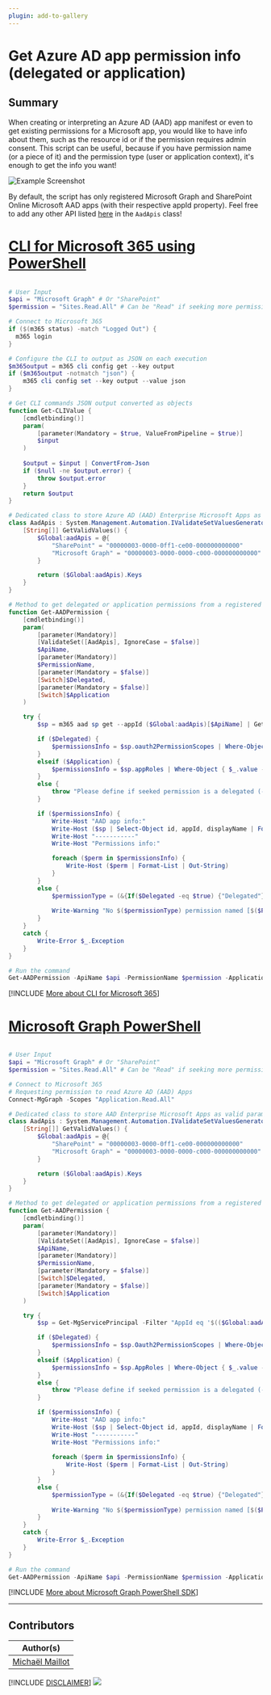 ```yaml
---
plugin: add-to-gallery
---
```


# Get Azure AD app permission info (delegated or application)

## Summary

When creating or interpreting an Azure AD (AAD) app manifest or even to get existing permissions for a Microsoft app, you would like to have info about them, such as the resource id or if the permission requires admin consent. This script can be useful, because if you have permission name (or a piece of it) and the permission type (user or application context), it's enough to get the info you want!

![Example Screenshot](assets/example.png)

By default, the script has only registered Microsoft Graph and SharePoint Online Microsoft AAD apps (with their respective appId property). Feel free to add any other API listed [here](https://docs.microsoft.com/en-us/troubleshoot/azure/active-directory/verify-first-party-apps-sign-in#application-ids-for-commonly-used-microsoft-applications) in the `AadApis` class!


# [CLI for Microsoft 365 using PowerShell](#tab/cli-m365-ps)

```powershell

# User Input
$api = "Microsoft Graph" # Or "SharePoint"
$permission = "Sites.Read.All" # Can be "Read" if seeking more permissions

# Connect to Microsoft 365
if ($(m365 status) -match "Logged Out") {
  m365 login
}

# Configure the CLI to output as JSON on each execution
$m365output = m365 cli config get --key output
if ($m365output -notmatch "json") {
    m365 cli config set --key output --value json
}

# Get CLI commands JSON output converted as objects
function Get-CLIValue {
    [cmdletbinding()]
    param(
        [parameter(Mandatory = $true, ValueFromPipeline = $true)]
        $input
    )
    
    $output = $input | ConvertFrom-Json
    if ($null -ne $output.error) {
        throw $output.error
    }
    return $output
}

# Dedicated class to store Azure AD (AAD) Enterprise Microsoft Apps as valid param inputs 
class AadApis : System.Management.Automation.IValidateSetValuesGenerator {
    [String[]] GetValidValues() {
        $Global:aadApis = @{
            "SharePoint" = "00000003-0000-0ff1-ce00-000000000000"
            "Microsoft Graph" = "00000003-0000-0000-c000-000000000000"
        }

        return ($Global:aadApis).Keys
    }
}

# Method to get delegated or application permissions from a registered AAD MS App, based on name
function Get-AADPermission {
    [cmdletbinding()]
    param(
        [parameter(Mandatory)]
        [ValidateSet([AadApis], IgnoreCase = $false)]
        $ApiName,
        [parameter(Mandatory)]
        $PermissionName,
        [parameter(Mandatory = $false)]
        [Switch]$Delegated,
        [parameter(Mandatory = $false)]
        [Switch]$Application
    )

    try {
        $sp = m365 aad sp get --appId ($Global:aadApis)[$ApiName] | Get-CLIValue

        if ($Delegated) {
            $permissionsInfo = $sp.oauth2PermissionScopes | Where-Object { $_.value -match $PermissionName }
        }
        elseif ($Application) {
            $permissionsInfo = $sp.appRoles | Where-Object { $_.value -match $PermissionName }
        }
        else {
            throw "Please define if seeked permission is a delegated (-Scope) or an application (-Role) one"
        }

        if ($permissionsInfo) {
            Write-Host "AAD app info:"
            Write-Host ($sp | Select-Object id, appId, displayName | Format-List | Out-String)
            Write-Host "-----------"
            Write-Host "Permissions info:"

            foreach ($perm in $permissionsInfo) {
                Write-Host ($perm | Format-List | Out-String)
            }
        }
        else {
            $permissionType = (&{If($Delegated -eq $true) {"Delegated"} Else {"Application"}})
            
            Write-Warning "No $($permissionType) permission named [$($PermissionName)] found for $($ApiName) App"
        }
    }
    catch {
        Write-Error $_.Exception
    }
}

# Run the command
Get-AADPermission -ApiName $api -PermissionName $permission -Application

```
[!INCLUDE [More about CLI for Microsoft 365](../../docfx/includes/MORE-CLIM365.md)]


# [Microsoft Graph PowerShell](#tab/graphps)

```powershell

# User Input
$api = "Microsoft Graph" # Or "SharePoint"
$permission = "Sites.Read.All" # Can be "Read" if seeking more permissions

# Connect to Microsoft 365
# Requesting permission to read Azure AD (AAD) Apps
Connect-MgGraph -Scopes "Application.Read.All"

# Dedicated class to store AAD Enterprise Microsoft Apps as valid param inputs 
class AadApis : System.Management.Automation.IValidateSetValuesGenerator {
    [String[]] GetValidValues() {
        $Global:aadApis = @{
            "SharePoint" = "00000003-0000-0ff1-ce00-000000000000"
            "Microsoft Graph" = "00000003-0000-0000-c000-000000000000"
        }

        return ($Global:aadApis).Keys
    }
}

# Method to get delegated or application permissions from a registered AAD MS App, based on name
function Get-AADPermission {
    [cmdletbinding()]
    param(
        [parameter(Mandatory)]
        [ValidateSet([AadApis], IgnoreCase = $false)]
        $ApiName,
        [parameter(Mandatory)]
        $PermissionName,
        [parameter(Mandatory = $false)]
        [Switch]$Delegated,
        [parameter(Mandatory = $false)]
        [Switch]$Application
    )

    try {
        $sp = Get-MgServicePrincipal -Filter "AppId eq '$(($Global:aadApis)[$ApiName])'"

        if ($Delegated) {
            $permissionsInfo = $sp.Oauth2PermissionScopes | Where-Object { $_.value -match $PermissionName }
        }
        elseif ($Application) {
            $permissionsInfo = $sp.AppRoles | Where-Object { $_.value -match $PermissionName }
        }
        else {
            throw "Please define if seeked permission is a delegated (-Scope) or an application (-Role) one"
        }

        if ($permissionsInfo) {
            Write-Host "AAD app info:"
            Write-Host ($sp | Select-Object id, appId, displayName | Format-List | Out-String)
            Write-Host "-----------"
            Write-Host "Permissions info:"
            
            foreach ($perm in $permissionsInfo) {
                Write-Host ($perm | Format-List | Out-String)
            }
        }
        else {
            $permissionType = (&{If($Delegated -eq $true) {"Delegated"} Else {"Application"}})
            
            Write-Warning "No $($permissionType) permission named [$($PermissionName)] found for $($ApiName) App"
        }
    }
    catch {
        Write-Error $_.Exception
    }
}

# Run the command
Get-AADPermission -ApiName $api -PermissionName $permission -Application

```
[!INCLUDE [More about Microsoft Graph PowerShell SDK](../../docfx/includes/MORE-GRAPHSDK.md)]
***


## Contributors

| Author(s)                                            |
|------------------------------------------------------|
| [Michaël Maillot](https://github.com/michaelmaillot) |


[!INCLUDE [DISCLAIMER](../../docfx/includes/DISCLAIMER.md)]
<img src="https://m365-visitor-stats.azurewebsites.net/script-samples/scripts/aad-get-app-permission" aria-hidden="true" />